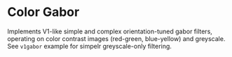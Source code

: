 # Color Gabor

Implements V1-like simple and complex orientation-tuned gabor filters, operating on color contrast images (red-green, blue-yellow) and greyscale.  See `v1gabor` example for simpelr greyscale-only filtering.
